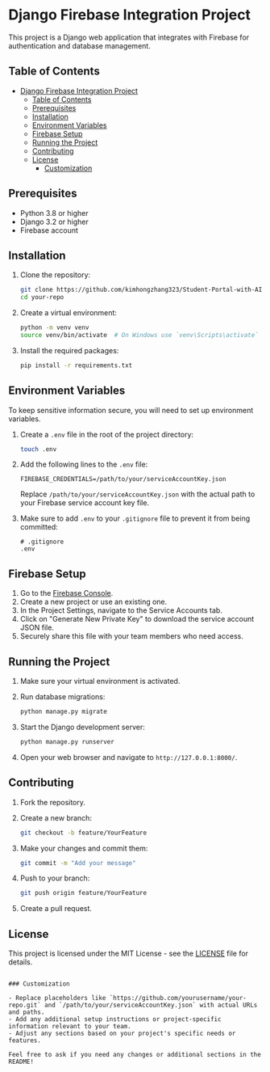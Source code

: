 # Django Firebase Integration Project

This project is a Django web application that integrates with Firebase for authentication and database management.

## Table of Contents

- [Django Firebase Integration Project](#django-firebase-integration-project)
  - [Table of Contents](#table-of-contents)
  - [Prerequisites](#prerequisites)
  - [Installation](#installation)
  - [Environment Variables](#environment-variables)
  - [Firebase Setup](#firebase-setup)
  - [Running the Project](#running-the-project)
  - [Contributing](#contributing)
  - [License](#license)
    - [Customization](#customization)

## Prerequisites

- Python 3.8 or higher
- Django 3.2 or higher
- Firebase account

## Installation

1. Clone the repository:

   ```bash
   git clone https://github.com/kimhongzhang323/Student-Portal-with-AI-
   cd your-repo
   ```

2. Create a virtual environment:

   ```bash
   python -m venv venv
   source venv/bin/activate  # On Windows use `venv\Scripts\activate`
   ```

3. Install the required packages:

   ```bash
   pip install -r requirements.txt
   ```

## Environment Variables

To keep sensitive information secure, you will need to set up environment variables.

1. Create a `.env` file in the root of the project directory:

   ```bash
   touch .env
   ```

2. Add the following lines to the `.env` file:

   ```plaintext
   FIREBASE_CREDENTIALS=/path/to/your/serviceAccountKey.json
   ```

   Replace `/path/to/your/serviceAccountKey.json` with the actual path to your Firebase service account key file.

3. Make sure to add `.env` to your `.gitignore` file to prevent it from being committed:

   ```plaintext
   # .gitignore
   .env
   ```

## Firebase Setup

1. Go to the [Firebase Console](https://console.firebase.google.com/).
2. Create a new project or use an existing one.
3. In the Project Settings, navigate to the Service Accounts tab.
4. Click on "Generate New Private Key" to download the service account JSON file.
5. Securely share this file with your team members who need access.

## Running the Project

1. Make sure your virtual environment is activated.
2. Run database migrations:

   ```bash
   python manage.py migrate
   ```

3. Start the Django development server:

   ```bash
   python manage.py runserver
   ```

4. Open your web browser and navigate to `http://127.0.0.1:8000/`.

## Contributing

1. Fork the repository.
2. Create a new branch:

   ```bash
   git checkout -b feature/YourFeature
   ```

3. Make your changes and commit them:

   ```bash
   git commit -m "Add your message"
   ```

4. Push to your branch:

   ```bash
   git push origin feature/YourFeature
   ```

5. Create a pull request.

## License

This project is licensed under the MIT License - see the [LICENSE](LICENSE) file for details.

```

### Customization

- Replace placeholders like `https://github.com/yourusername/your-repo.git` and `/path/to/your/serviceAccountKey.json` with actual URLs and paths.
- Add any additional setup instructions or project-specific information relevant to your team.
- Adjust any sections based on your project's specific needs or features.

Feel free to ask if you need any changes or additional sections in the README!
